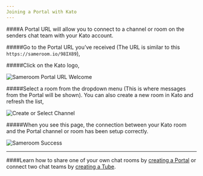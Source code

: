 ```yaml
---
Joining a Portal with Kato
---
```


####A Portal URL will allow you to connect to a channel or room on the senders chat team with your Kato account.

#####Go to the Portal URL you’ve received (The URL is similar to this `https://sameroom.io/98IX89`),

#####Click on the Kato logo,

![Sameroom Portal URL Welcome](https://in.kato.im/c76bb40f2a2e9a68eaa13a3ae2c8d8e4627c565c77aca6158f001f5492ec7724/Sameroom-Select-Platform-_0006_Kato.png)


#####Select a room from the dropdown menu (This is where messages from the Portal will be shown). You can also create a new room in Kato and refresh the list,

![Create or Select Channel](https://in.kato.im/f3e2a5d2c14da062602e45bc1cf2b495b672087398f28d09162ded75ff6a848b/Sameroom%20Join%20Portal%20Select%20Room%20ALL.png)


#####When you see this page, the connection between your Kato room and the Portal channel or room has been setup correctly.

![Sameroom Success](https://in.kato.im/bc1ac42c1d1d5632a436e92b5b3603422261f99a64c602007a895ecd38973336/Sameroom%20Join%20Portal%20Success%20copy.png)

---

####Learn how to share one of your own chat rooms by [creating a Portal](/getting-started/en/tubes-portals/portals) or connect two chat teams by [creating a Tube](/getting-started/en/tubes-portals/tubes).
